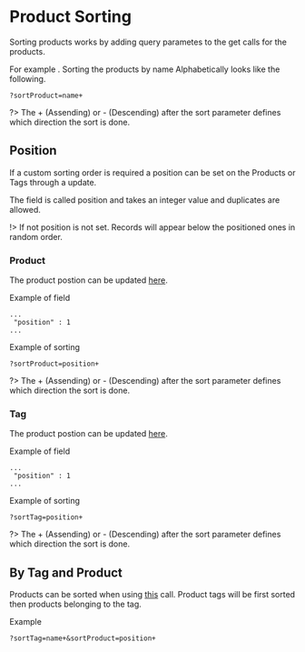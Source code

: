 # Product Sorting

Sorting products works by adding query parametes to the get calls for the products.


For example . Sorting the products by name Alphabetically looks like the following.

```
?sortProduct=name+
```

?> The + (Assending) or - (Descending) after the sort parameter defines which direction the sort is done.

## Position

If a custom sorting order is required a position can be set on the Products or Tags through a update.

The field is called position and takes an integer value and duplicates are allowed.

!> If not position is not set. Records will appear below the positioned ones in random order.

### Product

The product postion can be updated [here](https://docs.ordercloud.com/#!/product/updateProduct).

Example of field

```
...
 "position" : 1
...
```

Example of sorting
```
?sortProduct=position+
```

?> The + (Assending) or - (Descending) after the sort parameter defines which direction the sort is done.

### Tag

The product postion can be updated [here](https://docs.ordercloud.com/#!/producttag/updateTag).

Example of field

```
...
 "position" : 1
...
```

Example of sorting
```
?sortTag=position+
```

?> The + (Assending) or - (Descending) after the sort parameter defines which direction the sort is done.


## By Tag and Product

 Products can be sorted when using  [this](https://docs.ordercloud.com/#!/product/findByOrganisationGroupByTag) call. Product tags will be first sorted then products belonging to the tag.

 Example

 ```
 ?sortTag=name+&sortProduct=position+
 ```
